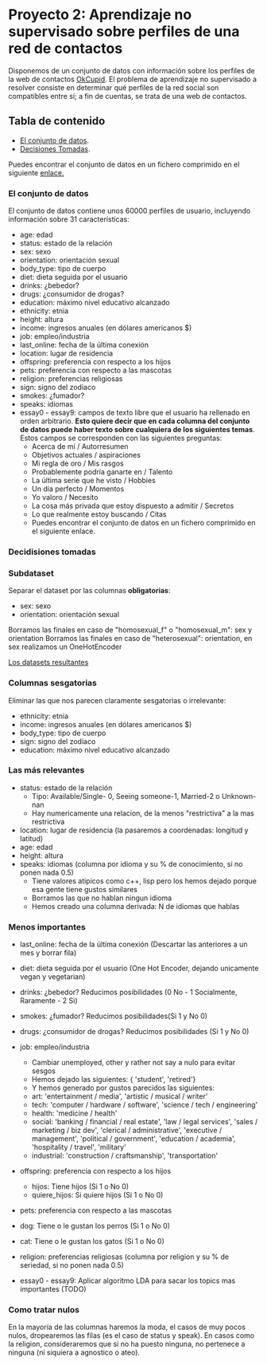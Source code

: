 # Proyecto 2: Aprendizaje no supervisado sobre perfiles de una red de contactos

Disponemos de un conjunto de datos con información sobre los perfiles de la web de contactos [OkCupid](https://www.okcupid.com/). El problema de aprendizaje no supervisado a resolver consiste en determinar qué perfiles de la red social son compatibles entre sí; a fin de cuentas, se trata de una web de contactos.

## Tabla de contenido

- [El conjunto de datos](#el-conjunto-de-datos).
- [Decisiones Tomadas](#decidisiones-tomadas).

Puedes encontrar el conjunto de datos en un fichero comprimido en el siguiente [enlace.](https://drive.upm.es/index.php/s/LkFtKeCdq9ElQZX)


### El conjunto de datos
El conjunto de datos contiene unos 60000 perfiles de usuario, incluyendo información sobre 31 características:

- age: edad
- status: estado de la relación
- sex: sexo
- orientation: orientación sexual
- body_type: tipo de cuerpo
- diet: dieta seguida por el usuario
- drinks: ¿bebedor?
- drugs: ¿consumidor de drogas?
- education: máximo nivel educativo alcanzado
- ethnicity: etnia
- height: altura
- income: ingresos anuales (en dólares americanos $)
- job: empleo/industria
- last_online: fecha de la última conexión
- location: lugar de residencia
- offspring: preferencia con respecto a los hijos
- pets: preferencia con respecto a las mascotas
- religion: preferencias religiosas
- sign: signo del zodiaco
- smokes: ¿fumador?
- speaks: idiomas
- essay0 - essay9: campos de texto libre que el usuario ha rellenado en orden arbitrario. **Esto quiere decir que en cada columna del conjunto de datos puede haber texto sobre cualquiera de los siguientes temas**. Estos campos se corresponden con las siguientes preguntas:
   - Acerca de mí / Autorresumen
   - Objetivos actuales / aspiraciones
   - Mi regla de oro / Mis rasgos
   - Probablemente podría ganarte en / Talento
   - La última serie que he visto / Hobbies
   - Un día perfecto / Momentos
   - Yo valoro / Necesito
   - La cosa más privada que estoy dispuesto a admitir / Secretos
   - Lo que realmente estoy buscando / Citas
   - Puedes encontrar el conjunto de datos en un fichero comprimido en el siguiente enlace.



### Decidisiones tomadas

### Subdataset
Separar el dataset por las columnas **obligatorias**:
- sex: sexo
- orientation: orientación sexual

Borramos las finales en caso de "homosexual_f" o "homosexual_m": sex y orientation
Borramos las finales en caso de "heterosexual":  orientation, en sex realizamos un OneHotEncoder

[Los datasets resultantes](https://drive.google.com/drive/folders/1LtThNckGpizyT0Co1qTsR4kHP6ikEZUE?usp=sharing)

### Columnas sesgatorias

Eliminar las que nos parecen claramente sesgatorias o irrelevante:
- ethnicity: etnia
- income: ingresos anuales (en dólares americanos $)
- body_type: tipo de cuerpo
- sign: signo del zodiaco
- education: máximo nivel educativo alcanzado


### Las más relevantes
- status: estado de la relación 
  - Tipo: Available/Single- 0, Seeing someone-1, Married-2 o Unknown-nan
  - Hay numericamente una relacion, de la menos "restrictiva" a la mas restrictiva 
- location: lugar de residencia (la pasaremos a coordenadas: longitud y latitud)
- age: edad
- height: altura
- speaks: idiomas  (columna por idioma y su % de conocimiento, si no ponen nada 0.5)
    - Tiene valores atipicos como c++, lisp pero los hemos dejado porque esa gente tiene gustos similares
    - Borramos las que no hablan ningun idioma
    - Hemos creado una columna derivada: N de idiomas que hablas


### Menos importantes

- last_online: fecha de la última conexión (Descartar las anteriores a un mes y borrar fila)

- diet: dieta seguida por el usuario (One Hot Encoder, dejando unicamente vegan y vegetarian)
- drinks: ¿bebedor? Reducimos posibilidades (0 No - 1 Socialmente, Raramente - 2 Si)
- smokes: ¿fumador? Reducimos posibilidades(Si 1 y No 0)
- drugs: ¿consumidor de drogas? Reducimos posibilidades (Si 1 y No 0)

- job: empleo/industria
  - Cambiar unemployed, other y rather not say a nulo para evitar sesgos
  - Hemos dejado las siguientes: { 'student', 'retired'}
  - Y hemos generado por gustos parecidos las siguientes:
   - art: 'entertainment / media', 'artistic / musical / writer'
   - tech: 'computer / hardware / software', 'science / tech / engineering'
   - health: 'medicine / health'
   - social: 'banking / financial / real estate', 'law / legal services', 'sales / marketing / biz dev', 'clerical / administrative', 'executive / management', 'political / government', 'education / academia', 'hospitality / travel', 'military'
   - industrial: 'construction / craftsmanship', 'transportation'

- offspring: preferencia con respecto a los hijos
  - hijos: Tiene hijos (Si 1 o No 0)
  - quiere_hijos: Si quiere hijos (Si 1 o No 0) 
- pets: preferencia con respecto a las mascotas 
 - dog: Tiene o le gustan los perros (Si 1 o No 0) 
 - cat: Tiene o le gustan los gatos  (Si 1 o No 0) 
- religion: preferencias religiosas (columna por religion y su % de seriedad, si no ponen nada 0.5)

- essay0 - essay9: Aplicar algoritmo LDA para sacar los topics mas importantes (TODO)

### Como tratar nulos

En la mayoría de las columnas haremos la moda, el casos de muy pocos nulos, dropearemos las filas (es el caso de status y speak). 
En casos como la religion, consideraremos que si no ha puesto ninguna, no pertenece a ninguna (ni siquiera a agnostico o ateo).

